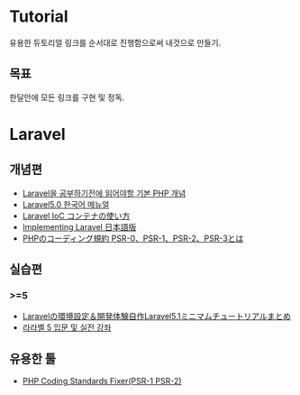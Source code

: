 # Tutorial
 유용한 듀토리얼 링크를 순서대로 진행함으로써 내것으로 만들기.

## 목표
 한달안에 모든 링크를 구현 및 정독.

# Laravel
## 개념편

- [Laravel을 공부하기전에 읽어야할 기본 PHP 개념](https://www.lesstif.com/pages/viewpage.action?pageId=26083451)
- [Laravel5.0 한국어 메뉴얼](http://xpressengine.github.io/laravel-korean-docs/)
- [Laravel IoC コンテナの使い方](http://www.1x1.jp/blog/2014/02/how-to-use-ioc-container-in-laravel.html)
- [Implementing Laravel 日本語版](https://leanpub.com/implementinglaravel-jpn)
- [PHPのコーディング規約 PSR-0、PSR-1、PSR-2、PSR-3とは](http://9ensan.com/blog/programming/php/php-psr-coding-standards/)




## 실습편
### >=5
- [Laravelの環境設定＆開発体験自作Laravel5.1ミニマムチュートリアルまとめ](http://qiita.com/fumiyasac@github/items/78a335880f7abb1de8bf/)
- [라라벨 5 입문 및 실전 강좌](https://github.com/richellin/l5essential)


## 유용한 툴
- [PHP Coding Standards Fixer(PSR-1 PSR-2)](http://cs.sensiolabs.org/)
